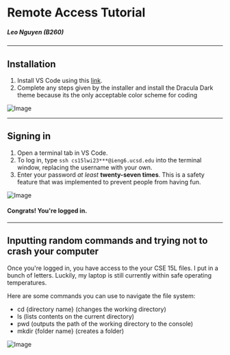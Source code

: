 # Remote Access Tutorial
##### Leo Nguyen (B260)
---
## Installation

1. Install VS Code using this [link](https://code.visualstudio.com/download).
2. Complete any steps given by the installer and install the Dracula Dark theme because its the only acceptable color scheme for coding

![Image](https://i.imgur.com/2GrZI4L.png)

---

## Signing in

1. Open a terminal tab in VS Code.
2. To log in, type `ssh cs15lwi23***@ieng6.ucsd.edu` into the terminal window, replacing the username with your own.
3. Enter your password *at least* **twenty-seven times**. This is a safety feature that was implemented to prevent people from having fun.

![Image](https://i.imgur.com/6PrLfZu.png)

#### Congrats! You're logged in.

---

## Inputting random commands and trying not to crash your computer

Once you're logged in, you have access to the your CSE 15L files. I put in a bunch of letters. Luckily, my laptop is still currently within safe operating temperatures.

Here are some commands you can use to navigate the file system:

* cd {directory name} (changes the working directory)
* ls (lists contents on the current directory)
* pwd (outputs the path of the working directory to the console)
* mkdir {folder name} (creates a folder)


![Image](https://i.imgur.com/7QYj8rO.png)
